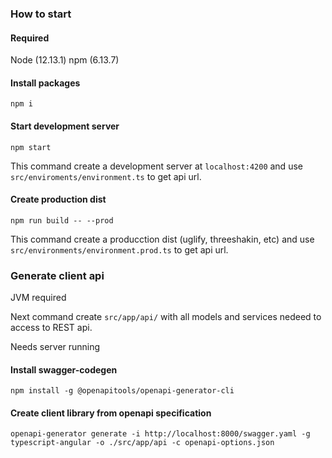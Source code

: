 ### How to start

#### Required

Node (12.13.1)
npm (6.13.7)

#### Install packages

`npm i`

#### Start development server

`npm start`

This command create a development server at `localhost:4200` and use `src/enviroments/environment.ts` to get api url.

#### Create production dist

`npm run build -- --prod`

This command create a producction dist (uglify, threeshakin, etc) and use `src/environments/environment.prod.ts` to get api url.

### Generate client api

JVM required

Next command create `src/app/api/` with all models and services nedeed to access to REST api.

Needs server running

#### Install swagger-codegen

`npm install -g @openapitools/openapi-generator-cli`

#### Create client library from openapi specification
`openapi-generator generate -i http://localhost:8000/swagger.yaml -g typescript-angular -o ./src/app/api -c openapi-options.json`
